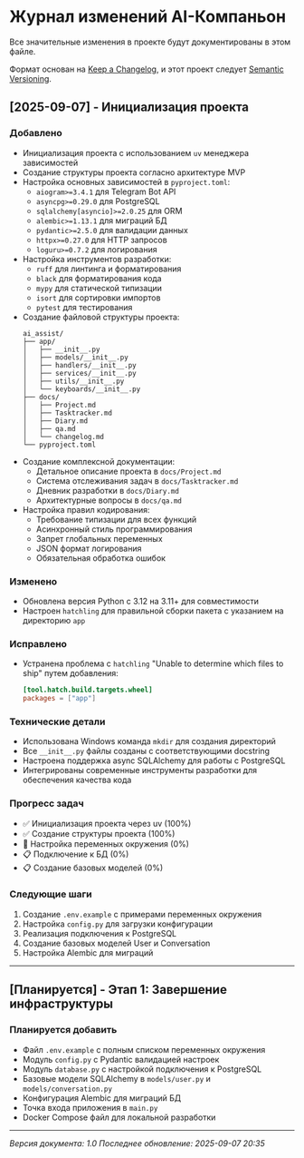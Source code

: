 # Журнал изменений AI-Компаньон

Все значительные изменения в проекте будут документированы в этом файле.

Формат основан на [Keep a Changelog](https://keepachangelog.com/ru/1.0.0/),
и этот проект следует [Semantic Versioning](https://semver.org/spec/v2.0.0.html).

## [2025-09-07] - Инициализация проекта

### Добавлено
- Инициализация проекта с использованием `uv` менеджера зависимостей
- Создание структуры проекта согласно архитектуре MVP
- Настройка основных зависимостей в `pyproject.toml`:
  - `aiogram>=3.4.1` для Telegram Bot API
  - `asyncpg>=0.29.0` для PostgreSQL
  - `sqlalchemy[asyncio]>=2.0.25` для ORM
  - `alembic>=1.13.1` для миграций БД
  - `pydantic>=2.5.0` для валидации данных
  - `httpx>=0.27.0` для HTTP запросов
  - `loguru>=0.7.2` для логирования
- Настройка инструментов разработки:
  - `ruff` для линтинга и форматирования
  - `black` для форматирования кода
  - `mypy` для статической типизации
  - `isort` для сортировки импортов
  - `pytest` для тестирования
- Создание файловой структуры проекта:
  ```
  ai_assist/
  ├── app/
  │   ├── __init__.py
  │   ├── models/__init__.py
  │   ├── handlers/__init__.py
  │   ├── services/__init__.py
  │   ├── utils/__init__.py
  │   └── keyboards/__init__.py
  ├── docs/
  │   ├── Project.md
  │   ├── Tasktracker.md
  │   ├── Diary.md
  │   ├── qa.md
  │   └── changelog.md
  └── pyproject.toml
  ```
- Создание комплексной документации:
  - Детальное описание проекта в `docs/Project.md`
  - Система отслеживания задач в `docs/Tasktracker.md`
  - Дневник разработки в `docs/Diary.md`
  - Архитектурные вопросы в `docs/qa.md`
- Настройка правил кодирования:
  - Требование типизации для всех функций
  - Асинхронный стиль программирования
  - Запрет глобальных переменных
  - JSON формат логирования
  - Обязательная обработка ошибок

### Изменено
- Обновлена версия Python с 3.12 на 3.11+ для совместимости
- Настроен `hatchling` для правильной сборки пакета с указанием на директорию `app`

### Исправлено
- Устранена проблема с `hatchling` "Unable to determine which files to ship" путем добавления:
  ```toml
  [tool.hatch.build.targets.wheel]
  packages = ["app"]
  ```

### Технические детали
- Использована Windows команда `mkdir` для создания директорий
- Все `__init__.py` файлы созданы с соответствующими docstring
- Настроена поддержка async SQLAlchemy для работы с PostgreSQL
- Интегрированы современные инструменты разработки для обеспечения качества кода

### Прогресс задач
- ✅ Инициализация проекта через uv (100%)
- ✅ Создание структуры проекта (100%)
- 🔄 Настройка переменных окружения (0%)
- 📋 Подключение к БД (0%)
- 📋 Создание базовых моделей (0%)

### Следующие шаги
1. Создание `.env.example` с примерами переменных окружения
2. Настройка `config.py` для загрузки конфигурации
3. Реализация подключения к PostgreSQL
4. Создание базовых моделей User и Conversation
5. Настройка Alembic для миграций

---

## [Планируется] - Этап 1: Завершение инфраструктуры

### Планируется добавить
- Файл `.env.example` с полным списком переменных окружения
- Модуль `config.py` с Pydantic валидацией настроек
- Модуль `database.py` с настройкой подключения к PostgreSQL
- Базовые модели SQLAlchemy в `models/user.py` и `models/conversation.py`
- Конфигурация Alembic для миграций БД
- Точка входа приложения в `main.py`
- Docker Compose файл для локальной разработки

---

*Версия документа: 1.0*
*Последнее обновление: 2025-09-07 20:35*